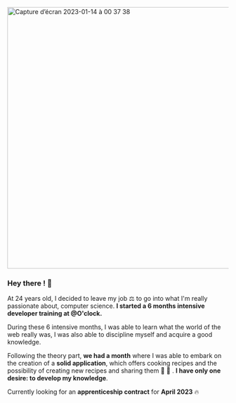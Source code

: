 <p align="center">
  
  
  <img> <img width="594" alt="Capture d’écran 2023-01-14 à 00 37 38" src="https://user-images.githubusercontent.com/105114575/212437656-055e72c4-a52c-4639-9fa4-4e6520799418.png">


 </img>
</p>



### Hey there ! 👋

At 24 years old, I decided to leave my job  :balance_scale: to go into what I'm really passionate about, computer science. **I started a 6 months intensive developer training at @O'clock.**  

During these 6 intensive months, I was able to learn what the world of the web really was, I was also able to discipline myself and acquire a good knowledge.

Following the theory part, **we had a month** where I was able to embark on the creation of a **solid application**, which offers cooking recipes and the possibility of creating new recipes and sharing them 🍪 🥘 . **I have only one desire: to develop my knowledge**.

Currently looking for an **apprenticeship contract** for **April 2023** 🔥
